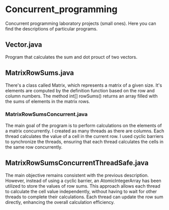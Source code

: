 # Concurrent_programming
Concurrent programming laboratory projects (small ones). 
Here you can find the descriptions of particular programs.

## Vector.java
Program that calculates the sum and dot prouct of two vectors. 

## MatrixRowSums.java
There's a class called Matrix, which represents a matrix of a given size.
It's elements are computed by the definition function based on the row and column numbers.
The method int[] rowSums() returns an array filled with the sums of elements in the matrix rows.

### MatrixRowSumsConcurrent.java
The main goal of the program is to perform calculations on the elements of a matrix concurrently.
I created as many threads as there are columns. Each thread calculates the value of a cell in the current row.
I used cyclic barriers to synchronize the threads, ensuring that each thread calculates the cells in the same row concurrently.

## MatrixRowSumsConcurrentThreadSafe.java
The main objective remains consistent with the previous description.
However, instead of using a cyclic barrier, an AtomicIntegerArray has been utilized to store the values of row sums.
This approach allows each thread to calculate the cell value independently,
without having to wait for other threads to complete their calculations.
Each thread can update the row sum directly, enhancing the overall calculation efficiency.

